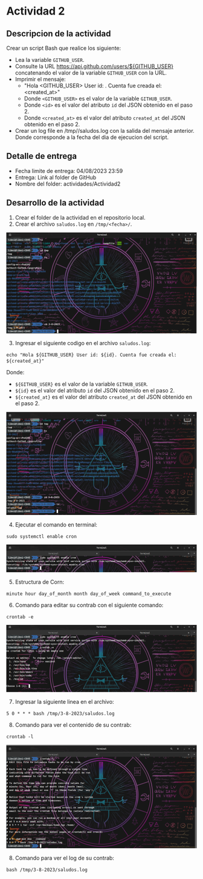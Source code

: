 # Actividad 2

## Descripcion de la actividad
Crear un script Bash que realice los siguiente:

* Lea la variable `GITHUB_USER`.
* Consulte la URL https://api.github.com/users/${GITHUB_USER} concatenando el valor de la variable `GITHUB_USER` con la URL.
* Imprimir el mensaje:
    * "Hola <GITHUB_USER> User id: <id>. Cuenta fue creada el: <created_at>"
    * Donde `<GITHUB_USER>` es el valor de la variable `GITHUB_USER`.
    * Donde `<id>` es el valor del atributo `id` del JSON obtenido en el paso 2.
    * Donde `<created_at>` es el valor del atributo `created_at` del JSON obtenido en el paso 2.
* Crear un log file en /tmp/<fecha>/saludos.log con la salida del mensaje anterior. Donde <fecha> corresponde a la fecha del dia de ejecucion del script.

## Detalle de entrega
* Fecha limite de entrega: 04/08/2023 23:59
* Entrega: Link al folder de GitHub
* Nombre del folder: actividades/Actividad2

## Desarrollo de la actividad

1. Crear el folder de la actividad en el repositorio local.
2. Crear el archivo `saludos.log` en `/tmp/<fecha>/`.

![Crear_Archivo](/actividades/Actividad2/img/parte1.png)

3. Ingresar el siguiente codigo en el archivo `saludos.log`:

``` 
echo "Hola ${GITHUB_USER} User id: ${id}. Cuenta fue creada el: ${created_at}"
```
Donde:
   * `${GITHUB_USER}` es el valor de la variable `GITHUB_USER`.
   * `${id}` es el valor del atributo `id` del JSON obtenido en el paso 2.
   * `${created_at}` es el valor del atributo `created_at` del JSON obtenido en el paso 2.

![Mensaje_Archivo](/actividades/Actividad2/img/parte2.png)

4. Ejecutar el comando en terminal:

``` 
sudo systemctl enable cron
```
![Cron](/actividades/Actividad2/img/parte3.png)

5. Estructura de Corn:
```
minute hour day_of_month month day_of_week command_to_execute
```

6. Comando para editar su contrab con el siguiente comando:
```
crontab -e
```
![Editar](/actividades/Actividad2/img/parte4.png)

7. Ingresar la siguiente linea en el archivo:
```
5 0 * * * bash /tmp/3-8-2023/saludos.log
```

8. Comando para ver el contenido de su contrab:
```
crontab -l
```
![Ver](/actividades/Actividad2/img/parte5.png)

8. Comando para ver el log de su contrab:
```
bash /tmp/3-8-2023/saludos.log
```
